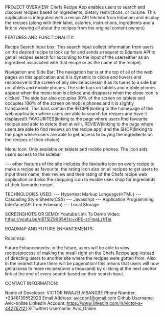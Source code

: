 PROJECT OVERVIEW: Chefs Recipe App enables users to search and discover recipes based on ingredients, dietary restrictions, or cuisine.
This application is integrated with a recipe API fetched from Edamam and display the recipes (along with their label, calories, instructions, ingredients and a link to viewing all about the recipes from the original content owners)

FEATURES AND FUNCTIONALITY:

Recipe Search Input box: This search input collect information from users on the desired recipe to look up for and sends a request to Edamam API to get all recipes search for according to the input of the user(either as an ingredient associated with that recipe or as the name of the recipe).

Navigation and Side Bar: The navigation bar is at the top of all of the web pages on this application and it is dynamic to clicks and hovers and responsive to the screen of any device accessin it as its tuens to a side bar on tablets and mobile phones. The side bars on tablets and mobile phones appear when the menu icon is clicked and disppears when the close icon is clicked. The side bar also occupies 30% of the screen on tablets and occupies 100% of the screen on mobile phones and it is slightly transparent. This bars contain the RECIPE(linking to the homepage of the web application where users are able to search for recipes and have it displayed!) FAVOURITES(linking to the page where users find favourite recipes and able to delete then at will), REVIEW(linking to the page where users are able to find reviews on the recipe app) and the SHOP(linking to the page where users are able to get access to buying the ingredients on the recipes of their choice)

Menu Icon: Only available on tablets and mobile phones. The icon aids users access to the sidebar

--- other features of the site includes the favourite icon on every recipe to make a recipe as favourite, the rating icon also on all recipes to get users to input there name, their review and their rating of the Chefs recipe web application and also the shopping icon to enable uses shop for ingredients of their favourite recipe.


TECHNOLOGIES USED:
--- Hypertext Markup Language(HTML)
--- Cascading Style Sheets(CSS)
--- Javascript
--- Application Programming Interface(API from Edamam)
--- Local Storage


SCREENSHOTS OR DEMO:
Youtube Link To Demo Video: https://youtu.be/nBT5lZ9995A?si=xIPE-zrFmpLzhTar

ROADMAP AND FUTURE ENHANCEMENTS:

Roadmap:  

Future Enhancements: In the future, users will be able to view recipe(process of making the meal) right on the Chefs Recipe app instead of directing users to another site where the recipes were gotten from. Also in the nearest future there will be pagenation! this means that users will now get access to more recipes(over a thousand) by clicking at the next anchor link at the end of every search based on their search input.


CONTACT INFORMATION: 

Name of Developer: VICTOR NWAJEI AIBANGBE
Phone Number: +2348139552920
Email Address: avicdon1@gmail.com
Github Username: Avic-online
LinkedIn Account: https://www.linkedin.com/in/victor-a-442762121
X(Twitter) Username: Avic_Online
